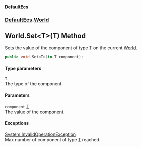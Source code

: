 #### [DefaultEcs](DefaultEcs.md 'DefaultEcs')
### [DefaultEcs](DefaultEcs.md#DefaultEcs 'DefaultEcs').[World](World.md 'DefaultEcs.World')
## World.Set&lt;T&gt;(T) Method
Sets the value of the component of type [T](World_Set_T_(T).md#DefaultEcs_World_Set_T_(T)_T 'DefaultEcs.World.Set&lt;T&gt;(T).T') on the current [World](World.md 'DefaultEcs.World').  
```csharp
public void Set<T>(in T component);
```
#### Type parameters
<a name='DefaultEcs_World_Set_T_(T)_T'></a>
`T`  
The type of the component.
  
#### Parameters
<a name='DefaultEcs_World_Set_T_(T)_component'></a>
`component` [T](World_Set_T_(T).md#DefaultEcs_World_Set_T_(T)_T 'DefaultEcs.World.Set&lt;T&gt;(T).T')  
The value of the component.
  
#### Exceptions
[System.InvalidOperationException](https://docs.microsoft.com/en-us/dotnet/api/System.InvalidOperationException 'System.InvalidOperationException')  
Max number of component of type [T](World_Set_T_(T).md#DefaultEcs_World_Set_T_(T)_T 'DefaultEcs.World.Set&lt;T&gt;(T).T') reached.
